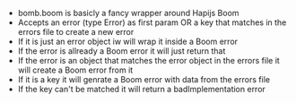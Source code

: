 
* bomb.boom is basicly a fancy wrapper around Hapijs Boom
* Accepts an error (type Error) as first param OR a key that matches in the errors file to create a new error
* If it is just an error object iw will wrap it inside a Boom error
* If the error is allready a Boom error it will just return that
* If the error is an object that matches the error object in the errors file it will create a Boom error from it
* If it is a key it will genrate a Boom error with data from the errors file
* If the key can't be matched it will return a badImplementation error
